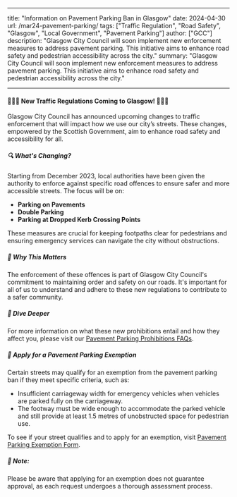 
---
title: "Information on Pavement Parking Ban in Glasgow"
date: 2024-04-30
url: /mar24-pavement-parking/
tags: ["Traffic Regulation", "Road Safety", "Glasgow", "Local Government", "Pavement Parking"]
author: ["GCC"]
description: "Glasgow City Council will soon implement new enforcement measures to address pavement parking. This initiative aims to enhance road safety and pedestrian accessibility across the city."
summary: "Glasgow City Council will soon implement new enforcement measures to address pavement parking. This initiative aims to enhance road safety and pedestrian accessibility across the city."

---
#### 🚗🚶‍♂️ New Traffic Regulations Coming to Glasgow! 🚶‍♂️🚗

Glasgow City Council has announced upcoming changes to traffic enforcement that will impact how we use our city’s streets. These changes, empowered by the Scottish Government, aim to enhance road safety and accessibility for all.

##### 🔍 What's Changing?
Starting from December 2023, local authorities have been given the authority to enforce against specific road offences to ensure safer and more accessible streets. The focus will be on:

- **Parking on Pavements**
- **Double Parking**
- **Parking at Dropped Kerb Crossing Points**

These measures are crucial for keeping footpaths clear for pedestrians and ensuring emergency services can navigate the city without obstructions.

##### 👀 Why This Matters
The enforcement of these offences is part of Glasgow City Council's commitment to maintaining order and safety on our roads. It's important for all of us to understand and adhere to these new regulations to contribute to a safer community.

##### 📖 Dive Deeper
For more information on what these new prohibitions entail and how they affect you, please visit our [Pavement Parking Prohibitions FAQs](https://glasgow.gov.uk/index.aspx?articleid=30597).

##### 🚧 Apply for a Pavement Parking Exemption
Certain streets may qualify for an exemption from the pavement parking ban if they meet specific criteria, such as:

- Insufficient carriageway width for emergency vehicles when vehicles are parked fully on the carriageway.
- The footway must be wide enough to accommodate the parked vehicle and still provide at least 1.5 metres of unobstructed space for pedestrian use.

To see if your street qualifies and to apply for an exemption, visit [Pavement Parking Exemption Form](https://glasgow.gov.uk/index.aspx?articleid=30582).

##### 📌 Note:
Please be aware that applying for an exemption does not guarantee approval, as each request undergoes a thorough assessment process.

